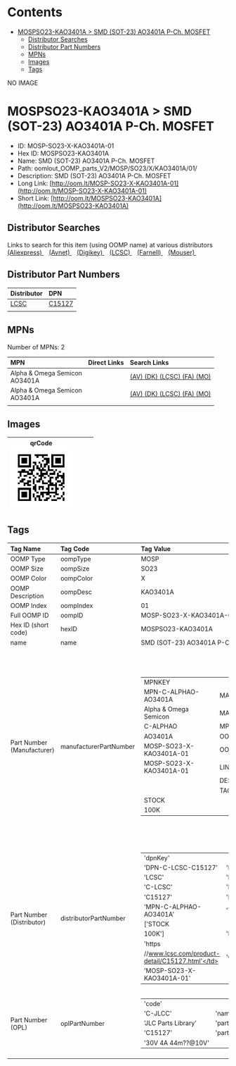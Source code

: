 



Contents
========

* [MOSPSO23-KAO3401A > SMD (SOT-23) AO3401A P-Ch. MOSFET](#mospso23-kao3401a--smd-sot-23-ao3401a-p-ch-mosfet)
	* [Distributor Searches](#distributor-searches)
	* [Distributor Part Numbers](#distributor-part-numbers)
	* [MPNs](#mpns)
	* [Images](#images)
	* [Tags](#tags)
  
NO IMAGE  
# MOSPSO23-KAO3401A > SMD (SOT-23) AO3401A P-Ch. MOSFET

- ID: MOSP-SO23-X-KAO3401A-01
- Hex ID: MOSPSO23-KAO3401A
- Name: SMD (SOT-23) AO3401A P-Ch. MOSFET
- Path: oomlout_OOMP_parts_V2/MOSP/SO23/X/KAO3401A/01/
- Description: SMD (SOT-23) AO3401A P-Ch. MOSFET
- Long Link: [http://oom.lt/MOSP-SO23-X-KAO3401A-01](http://oom.lt/MOSP-SO23-X-KAO3401A-01)
- Short Link: [http://oom.lt/MOSPSO23-KAO3401A](http://oom.lt/MOSPSO23-KAO3401A)

## Distributor Searches
  
Links to search for this item (using OOMP name) at various distributors  
[(Aliexpress) ](https://www.aliexpress.com/wholesale?SearchText=1117SMD+SOT-23+AO3401A+P-Ch.+MOSFET)&nbsp;&nbsp;&nbsp;[(Avnet) ](https://www.avnet.com/shop/us/search/SMD+SOT-23+AO3401A+P-Ch.+MOSFET)&nbsp;&nbsp;&nbsp;[(Digikey) ](https://www.digikey.co.uk/en/products/result?s=SMD+SOT-23+AO3401A+P-Ch.+MOSFET)&nbsp;&nbsp;&nbsp;[(LCSC) ](https://www.lcsc.com/search?q=SMD+SOT-23+AO3401A+P-Ch.+MOSFET)&nbsp;&nbsp;&nbsp;[(Farnell) ](https://uk.farnell.com/search?st=SMD+SOT-23+AO3401A+P-Ch.+MOSFET)&nbsp;&nbsp;&nbsp;[(Mouser) ](https://www.mouser.com/c/?q=SMD+SOT-23+AO3401A+P-Ch.+MOSFET)&nbsp;&nbsp;&nbsp;
## Distributor Part Numbers
  

|Distributor|DPN|
| :--- | :--- |
|[LCSC](https://www.lcsc.com/product-detail/C15127.html)|[C15127](https://www.lcsc.com/product-detail/C15127.html)|
|||

## MPNs
  
Number of MPNs: 2  

|MPN|Direct Links|Search Links|
| :--- | :--- | :--- |
|Alpha & Omega Semicon<br>AO3401A||[(AV) ](https://www.avnet.com/shop/us/search/AO3401A)[(DK) ](https://www.digikey.co.uk/products/en?keywords=AO3401A)[(LCSC) ](https://www.lcsc.com/search?q=AO3401A)[(FA) ](https://uk.farnell.com/search?st=AO3401A)[(MO) ](https://www.mouser.com/c/?q=AO3401A)|
|Alpha & Omega Semicon<br>AO3401A||[(AV) ](https://www.avnet.com/shop/us/search/AO3401A)[(DK) ](https://www.digikey.co.uk/products/en?keywords=AO3401A)[(LCSC) ](https://www.lcsc.com/search?q=AO3401A)[(FA) ](https://uk.farnell.com/search?st=AO3401A)[(MO) ](https://www.mouser.com/c/?q=AO3401A)|
||||

## Images
  

|qrCode<br>[![](https://raw.githubusercontent.com/oomlout/oomlout_OOMP_parts_V2/main/MOSP/SO23/X/KAO3401A/01/qrCode_140.png)](https://github.com/oomlout/oomlout_OOMP_parts_V2/tree/main/MOSP/SO23/X/KAO3401A/01/qrCode.png)||||
| :---: | :---: | :---: | :---: |

## Tags
  

|Tag Name|Tag Code|Tag Value|
| :--- | :--- | :--- |
|OOMP Type|oompType|MOSP|
|OOMP Size|oompSize|SO23|
|OOMP Color|oompColor|X|
|OOMP Description|oompDesc|KAO3401A|
|OOMP Index|oompIndex|01|
|Full OOMP ID|oompID|MOSP-SO23-X-KAO3401A-01|
|Hex ID (short code)|hexID|MOSPSO23-KAO3401A|
|name|name|SMD (SOT-23) AO3401A P-Ch. MOSFET|
|Part Number (Manufacturer)|manufacturerPartNumber|<table><tr><td>MPNKEY</td></tr><tr><td> MPN-C-ALPHAO-AO3401A</td><td> MANUFACTURER</td></tr><tr><td> Alpha & Omega Semicon</td><td> MANUCODE</td></tr><tr><td> C-ALPHAO</td><td> MPN</td></tr><tr><td> AO3401A</td><td> OOMPIDPARTIAL</td></tr><tr><td> MOSP-SO23-X-KAO3401A-01</td><td> OOMPID</td></tr><tr><td> MOSP-SO23-X-KAO3401A-01</td><td> LINK</td></tr><tr><td> </td><td> DESCRIPTION</td></tr><tr><td> </td><td> TAGS</td></tr><tr><td> STOCK</td></tr><tr><td>100K</td></tr></table></td><td> <table><tr><td>MPNKEY</td></tr><tr><td> MPN-C-ALPHAO-AO3401A</td><td> MANUFACTURER</td></tr><tr><td> Alpha & Omega Semicon</td><td> MANUCODE</td></tr><tr><td> C-ALPHAO</td><td> MPN</td></tr><tr><td> AO3401A</td><td> OOMPIDPARTIAL</td></tr><tr><td> MOSP-SO23-X-KAO3401A-01</td><td> OOMPID</td></tr><tr><td> MOSP-SO23-X-KAO3401A-01</td><td> LINK</td></tr><tr><td> </td><td> DESCRIPTION</td></tr><tr><td> </td><td> TAGS</td></tr><tr><td> STOCK</td></tr><tr><td>100K</td></tr></table>|
|Part Number (Distributor)|distributorPartNumber|<table><tr><td>'dpnKey'</td></tr><tr><td> 'DPN-C-LCSC-C15127'</td><td> 'DISTRIBUTOR'</td></tr><tr><td> 'LCSC'</td><td> 'DISTRCODE'</td></tr><tr><td> 'C-LCSC'</td><td> 'DPN'</td></tr><tr><td> 'C15127'</td><td> 'MPN'</td></tr><tr><td> 'MPN-C-ALPHAO-AO3401A'</td><td> 'TAGS'</td></tr><tr><td> ['STOCK</td></tr><tr><td>100K']</td><td> 'LINK'</td></tr><tr><td> 'https</td></tr><tr><td>//www.lcsc.com/product-detail/C15127.html'</td><td> 'OOMPID'</td></tr><tr><td> 'MOSP-SO23-X-KAO3401A-01'</td></tr></table>|
|Part Number (OPL)|oplPartNumber|<table><tr><td>'code'</td></tr><tr><td> 'C-JLCC'</td><td> 'name'</td></tr><tr><td> 'JLC Parts Library'</td><td> 'partID'</td></tr><tr><td> 'C15127'</td><td> 'partName'</td></tr><tr><td> '30V 4A 44m??@10V'</td></tr></table>|
||||

